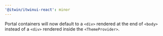 ```yaml
---
'@itwin/itwinui-react': minor
---
```


Portal containers will now default to a `<div>` rendered at the end of `<body>` instead of a `<div>` rendered inside the `<ThemeProvider>`.
